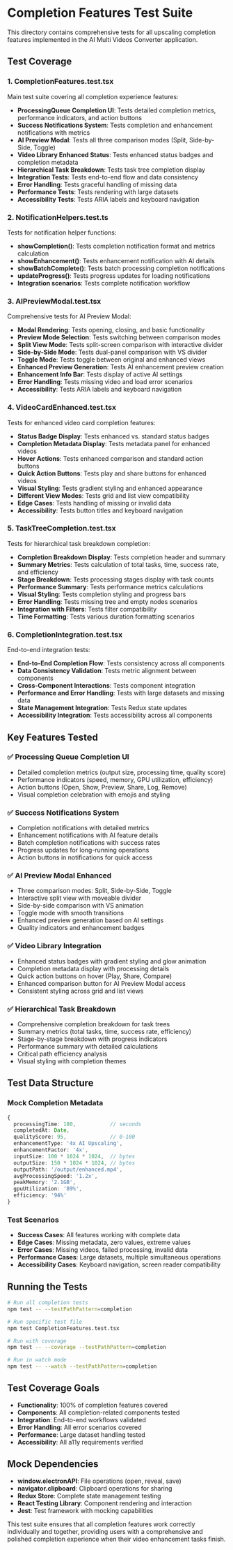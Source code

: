 # Completion Features Test Suite

This directory contains comprehensive tests for all upscaling completion features implemented in the AI Multi Videos Converter application.

## Test Coverage

### 1. **CompletionFeatures.test.tsx**
Main test suite covering all completion experience features:

- **ProcessingQueue Completion UI**: Tests detailed completion metrics, performance indicators, and action buttons
- **Success Notifications System**: Tests completion and enhancement notifications with metrics
- **AI Preview Modal**: Tests all three comparison modes (Split, Side-by-Side, Toggle)
- **Video Library Enhanced Status**: Tests enhanced status badges and completion metadata
- **Hierarchical Task Breakdown**: Tests task tree completion display
- **Integration Tests**: Tests end-to-end flow and data consistency
- **Error Handling**: Tests graceful handling of missing data
- **Performance Tests**: Tests rendering with large datasets
- **Accessibility Tests**: Tests ARIA labels and keyboard navigation

### 2. **NotificationHelpers.test.ts**
Tests for notification helper functions:

- **showCompletion()**: Tests completion notification format and metrics calculation
- **showEnhancement()**: Tests enhancement notification with AI details
- **showBatchComplete()**: Tests batch processing completion notifications
- **updateProgress()**: Tests progress updates for loading notifications
- **Integration scenarios**: Tests complete notification workflow

### 3. **AIPreviewModal.test.tsx**
Comprehensive tests for AI Preview Modal:

- **Modal Rendering**: Tests opening, closing, and basic functionality
- **Preview Mode Selection**: Tests switching between comparison modes
- **Split View Mode**: Tests split-screen comparison with interactive divider
- **Side-by-Side Mode**: Tests dual-panel comparison with VS divider
- **Toggle Mode**: Tests toggle between original and enhanced views
- **Enhanced Preview Generation**: Tests AI enhancement preview creation
- **Enhancement Info Bar**: Tests display of active AI settings
- **Error Handling**: Tests missing video and load error scenarios
- **Accessibility**: Tests ARIA labels and keyboard navigation

### 4. **VideoCardEnhanced.test.tsx**
Tests for enhanced video card completion features:

- **Status Badge Display**: Tests enhanced vs. standard status badges
- **Completion Metadata Display**: Tests metadata panel for enhanced videos
- **Hover Actions**: Tests enhanced comparison and standard action buttons
- **Quick Action Buttons**: Tests play and share buttons for enhanced videos
- **Visual Styling**: Tests gradient styling and enhanced appearance
- **Different View Modes**: Tests grid and list view compatibility
- **Edge Cases**: Tests handling of missing or invalid data
- **Accessibility**: Tests button titles and keyboard navigation

### 5. **TaskTreeCompletion.test.tsx**
Tests for hierarchical task breakdown completion:

- **Completion Breakdown Display**: Tests completion header and summary
- **Summary Metrics**: Tests calculation of total tasks, time, success rate, and efficiency
- **Stage Breakdown**: Tests processing stages display with task counts
- **Performance Summary**: Tests performance metrics calculations
- **Visual Styling**: Tests completion styling and progress bars
- **Error Handling**: Tests missing tree and empty nodes scenarios
- **Integration with Filters**: Tests filter compatibility
- **Time Formatting**: Tests various duration formatting scenarios

### 6. **CompletionIntegration.test.tsx**
End-to-end integration tests:

- **End-to-End Completion Flow**: Tests consistency across all components
- **Data Consistency Validation**: Tests metric alignment between components
- **Cross-Component Interactions**: Tests component integration
- **Performance and Error Handling**: Tests with large datasets and missing data
- **State Management Integration**: Tests Redux state updates
- **Accessibility Integration**: Tests accessibility across all components

## Key Features Tested

### ✅ Processing Queue Completion UI
- Detailed completion metrics (output size, processing time, quality score)
- Performance indicators (speed, memory, GPU utilization, efficiency)
- Action buttons (Open, Show, Preview, Share, Log, Remove)
- Visual completion celebration with emojis and styling

### ✅ Success Notifications System
- Completion notifications with detailed metrics
- Enhancement notifications with AI feature details
- Batch completion notifications with success rates
- Progress updates for long-running operations
- Action buttons in notifications for quick access

### ✅ AI Preview Modal Enhanced
- Three comparison modes: Split, Side-by-Side, Toggle
- Interactive split view with moveable divider
- Side-by-side comparison with VS animation
- Toggle mode with smooth transitions
- Enhanced preview generation based on AI settings
- Quality indicators and enhancement badges

### ✅ Video Library Integration
- Enhanced status badges with gradient styling and glow animation
- Completion metadata display with processing details
- Quick action buttons on hover (Play, Share, Compare)
- Enhanced comparison button for AI Preview Modal access
- Consistent styling across grid and list views

### ✅ Hierarchical Task Breakdown
- Comprehensive completion breakdown for task trees
- Summary metrics (total tasks, time, success rate, efficiency)
- Stage-by-stage breakdown with progress indicators
- Performance summary with detailed calculations
- Critical path efficiency analysis
- Visual styling with completion themes

## Test Data Structure

### Mock Completion Metadata
```typescript
{
  processingTime: 180,           // seconds
  completedAt: Date,
  qualityScore: 95,              // 0-100
  enhancementType: '4x AI Upscaling',
  enhancementFactor: '4x',
  inputSize: 100 * 1024 * 1024,  // bytes
  outputSize: 150 * 1024 * 1024, // bytes
  outputPath: '/output/enhanced.mp4',
  avgProcessingSpeed: '1.2x',
  peakMemory: '2.1GB',
  gpuUtilization: '89%',
  efficiency: '94%'
}
```

### Test Scenarios
- **Success Cases**: All features working with complete data
- **Edge Cases**: Missing metadata, zero values, extreme values
- **Error Cases**: Missing videos, failed processing, invalid data
- **Performance Cases**: Large datasets, multiple simultaneous operations
- **Accessibility Cases**: Keyboard navigation, screen reader compatibility

## Running the Tests

```bash
# Run all completion tests
npm test -- --testPathPattern=completion

# Run specific test file
npm test CompletionFeatures.test.tsx

# Run with coverage
npm test -- --coverage --testPathPattern=completion

# Run in watch mode
npm test -- --watch --testPathPattern=completion
```

## Test Coverage Goals

- **Functionality**: 100% of completion features covered
- **Components**: All completion-related components tested
- **Integration**: End-to-end workflows validated
- **Error Handling**: All error scenarios covered
- **Performance**: Large dataset handling tested
- **Accessibility**: All a11y requirements verified

## Mock Dependencies

- **window.electronAPI**: File operations (open, reveal, save)
- **navigator.clipboard**: Clipboard operations for sharing
- **Redux Store**: Complete state management testing
- **React Testing Library**: Component rendering and interaction
- **Jest**: Test framework with mocking capabilities

This test suite ensures that all completion features work correctly individually and together, providing users with a comprehensive and polished completion experience when their video enhancement tasks finish.